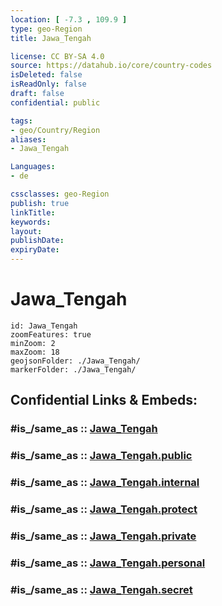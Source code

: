 ```yaml
---
location: [ -7.3 , 109.9 ] 
type: geo-Region
title: Jawa_Tengah

license: CC BY-SA 4.0
source: https://datahub.io/core/country-codes
isDeleted: false
isReadOnly: false
draft: false
confidential: public

tags:
- geo/Country/Region
aliases:
- Jawa_Tengah

Languages:
- de

cssclasses: geo-Region
publish: true
linkTitle: 
keywords: 
layout: 
publishDate: 
expiryDate: 
---
```


# Jawa_Tengah

```leaflet
id: Jawa_Tengah
zoomFeatures: true 
minZoom: 2 
maxZoom: 18
geojsonFolder: ./Jawa_Tengah/
markerFolder: ./Jawa_Tengah/
```


## Confidential Links & Embeds: 

### #is_/same_as :: [Jawa_Tengah](/_Standards/Earth/Continent/Asia/Asia~South~East/Malay_Archipelago/Indonesia/provinces~Indonesia/Jawa_Tengah.md) 

### #is_/same_as :: [Jawa_Tengah.public](/_public/Earth/Continent/Asia/Asia~South~East/Malay_Archipelago/Indonesia/provinces~Indonesia/Jawa_Tengah.public.md) 

### #is_/same_as :: [Jawa_Tengah.internal](/_internal/Earth/Continent/Asia/Asia~South~East/Malay_Archipelago/Indonesia/provinces~Indonesia/Jawa_Tengah.internal.md) 

### #is_/same_as :: [Jawa_Tengah.protect](/_protect/Earth/Continent/Asia/Asia~South~East/Malay_Archipelago/Indonesia/provinces~Indonesia/Jawa_Tengah.protect.md) 

### #is_/same_as :: [Jawa_Tengah.private](/_private/Earth/Continent/Asia/Asia~South~East/Malay_Archipelago/Indonesia/provinces~Indonesia/Jawa_Tengah.private.md) 

### #is_/same_as :: [Jawa_Tengah.personal](/_personal/Earth/Continent/Asia/Asia~South~East/Malay_Archipelago/Indonesia/provinces~Indonesia/Jawa_Tengah.personal.md) 

### #is_/same_as :: [Jawa_Tengah.secret](/_secret/Earth/Continent/Asia/Asia~South~East/Malay_Archipelago/Indonesia/provinces~Indonesia/Jawa_Tengah.secret.md)

